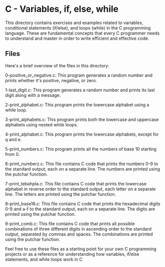 # C - Variables, if, else, while
This directory contains exercises and examples related to variables, conditional statements (if/else), and loops (while) in the C programming language. These are fundamental concepts that every C programmer needs to understand and master in order to write efficient and effective code.
## Files
Here's a brief overview of the files in this directory:

0-positive_or_negative.c: This program generates a random number and prints whether it's positive, negative, or zero.

1-last_digit.c: This program generates a random number and prints its last digit along with a message.

2-print_alphabet.c: This program prints the lowercase alphabet using a while loop.

3-print_alphabets.c: This program prints both the lowercase and uppercase alphabets using nested while loops.

4-print_alphabet.c: This program prints the lowercase alphabets, except for q and e.

5-print_numbers.c: This program prints all the numbers of base 10 starting from 0.

6-print_numberz.c: This file contains C code that prints the numbers 0-9 to the standard output, each on a separate line. The numbers are printed using the putchar function.

7-print_tebahpla.c: This file contains C code that prints the lowercase alphabet in reverse order to the standard output, each letter on a separate line. The letters are printed using the putchar function.

8-print_base16.c: This file contains C code that prints the hexadecimal digits 0-9 and a-f to the standard output, each on a separate line. The digits are printed using the putchar function.

9-print_comb.c: This file contains C code that prints all possible combinations of three different digits in ascending order to the standard output, separated by commas and spaces. The combinations are printed using the putchar function.

Feel free to use these files as a starting point for your own C programming projects or as a reference for understanding how variables, if/else statements, and while loops work in C
